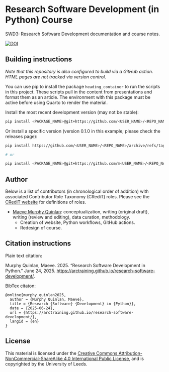 # Research Software Development (in Python) Course

SWD3: Research Software Development documentation and course notes.

[![DOI](https://zenodo.org/badge/<GITHUB_ID>.svg)](https://zenodo.org/badge/latestdoi/<GITHUB_ID>)

## Building instructions

*Note that this repository is also configured to build via a GitHub action. HTML pages are not tracked via version control*.

You can use pip to install the package `heading_container` to run the scripts in this project. These scripts pull in the content from presentations and format them as an article. The environment with this package must be active before using Quarto to render the material.

Install the most recent development version (may not be stable):

```bash
pip install <PACKAGE_NAME>@git+https://github.com/<USER_NAME>/<REPO_NAME>
```

Or install a specific version (version 0.1.0 in this example; please check the releases page):

```bash
pip install https://github.com/<USER_NAME>/<REPO_NAME>/archive/refs/tags/v0.1.0.tar.gz

# or

pip install <PACKAGE_NAME>@git+https://github.com/m<USER_NAME>/<REPO_NAME>@v0.1.0
```

## Author

Below is a list of contributors (in chronological order of addition) with associated Contributor Role Taxonomy (CRediT) roles. Please see the [CRediT website](https://credit.niso.org/) for definitions of roles.

- [Maeve Murphy Quinlan](https://orcid.org/0000-0003-2958-1008): conceptualization, writing (original draft), writing (review and editing), data curation, methodology.
  - Creation of website, Python workflows, GitHub actions.
  - Redesign of course.

## Citation instructions

Plain text citation:

Murphy Quinlan, Maeve. 2025. “Research Software Development in Python.” June 24, 2025. https://arctraining.github.io/research-software-development/.

BibTex citaton:

```
@online{murphy_quinlan2025,
  author = {Murphy Quinlan, Maeve},
  title = {Research {Software} {Development} in {Python}},
  date = {2025-06-24},
  url = {https://arctraining.github.io/research-software-development/},
  langid = {en}
}
```

## License

This material is licensed under the [Creative Commons Attribution-NonCommercial-ShareAlike 4.0 International Public License](https://creativecommons.org/licenses/by-nc-sa/4.0/), and is copyrighted by the University of Leeds.
